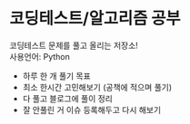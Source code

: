 # 코딩테스트/알고리즘 공부

코딩테스트 문제를 풀고 올리는 저장소! <br>
사용언어: Python

- 하루 한 개 풀기 목표
- 최소 한시간 고민해보기 (공책에 적으며 풀기)
- 다 풀고 블로그에 풀이 정리
- 잘 안풀린 거 이슈 등록해두고 다시 해보기
